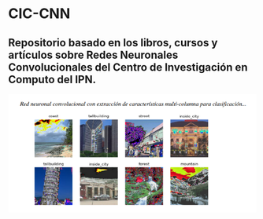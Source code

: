 # CIC-CNN

## Repositorio basado en los libros, cursos y artículos sobre Redes Neuronales Convolucionales del Centro de Investigación en Computo del IPN.

![](/00.-Sources/CNN-CIC.png)
